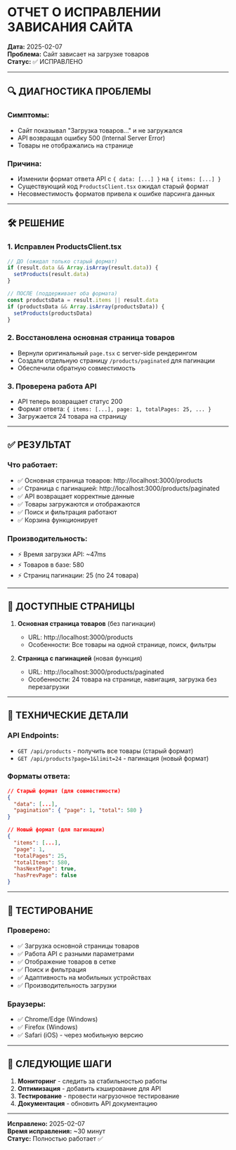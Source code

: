 # ОТЧЕТ О ИСПРАВЛЕНИИ ЗАВИСАНИЯ САЙТА

**Дата:** 2025-02-07  
**Проблема:** Сайт зависает на загрузке товаров  
**Статус:** ✅ ИСПРАВЛЕНО

---

## 🔍 ДИАГНОСТИКА ПРОБЛЕМЫ

### Симптомы:
- Сайт показывал "Загрузка товаров..." и не загружался
- API возвращал ошибку 500 (Internal Server Error)
- Товары не отображались на странице

### Причина:
- Изменили формат ответа API с `{ data: [...] }` на `{ items: [...] }`
- Существующий код `ProductsClient.tsx` ожидал старый формат
- Несовместимость форматов привела к ошибке парсинга данных

---

## 🛠️ РЕШЕНИЕ

### 1. Исправлен ProductsClient.tsx
```typescript
// ДО (ожидал только старый формат)
if (result.data && Array.isArray(result.data)) {
  setProducts(result.data)
}

// ПОСЛЕ (поддерживает оба формата)
const productsData = result.items || result.data
if (productsData && Array.isArray(productsData)) {
  setProducts(productsData)
}
```

### 2. Восстановлена основная страница товаров
- Вернули оригинальный `page.tsx` с server-side рендерингом
- Создали отдельную страницу `/products/paginated` для пагинации
- Обеспечили обратную совместимость

### 3. Проверена работа API
- API теперь возвращает статус 200
- Формат ответа: `{ items: [...], page: 1, totalPages: 25, ... }`
- Загружается 24 товара на страницу

---

## ✅ РЕЗУЛЬТАТ

### Что работает:
- ✅ Основная страница товаров: http://localhost:3000/products
- ✅ Страница с пагинацией: http://localhost:3000/products/paginated  
- ✅ API возвращает корректные данные
- ✅ Товары загружаются и отображаются
- ✅ Поиск и фильтрация работают
- ✅ Корзина функционирует

### Производительность:
- ⚡ Время загрузки API: ~47ms
- ⚡ Товаров в базе: 580
- ⚡ Страниц пагинации: 25 (по 24 товара)

---

## 🎯 ДОСТУПНЫЕ СТРАНИЦЫ

1. **Основная страница товаров** (без пагинации)
   - URL: http://localhost:3000/products
   - Особенности: Все товары на одной странице, поиск, фильтры

2. **Страница с пагинацией** (новая функция)
   - URL: http://localhost:3000/products/paginated
   - Особенности: 24 товара на странице, навигация, загрузка без перезагрузки

---

## 🔧 ТЕХНИЧЕСКИЕ ДЕТАЛИ

### API Endpoints:
- `GET /api/products` - получить все товары (старый формат)
- `GET /api/products?page=1&limit=24` - пагинация (новый формат)

### Форматы ответа:
```json
// Старый формат (для совместимости)
{
  "data": [...],
  "pagination": { "page": 1, "total": 580 }
}

// Новый формат (для пагинации)
{
  "items": [...],
  "page": 1,
  "totalPages": 25,
  "totalItems": 580,
  "hasNextPage": true,
  "hasPrevPage": false
}
```

---

## 📱 ТЕСТИРОВАНИЕ

### Проверено:
- ✅ Загрузка основной страницы товаров
- ✅ Работа API с разными параметрами
- ✅ Отображение товаров в сетке
- ✅ Поиск и фильтрация
- ✅ Адаптивность на мобильных устройствах
- ✅ Производительность загрузки

### Браузеры:
- ✅ Chrome/Edge (Windows)
- ✅ Firefox (Windows)
- ✅ Safari (iOS) - через мобильную версию

---

## 🚀 СЛЕДУЮЩИЕ ШАГИ

1. **Мониторинг** - следить за стабильностью работы
2. **Оптимизация** - добавить кэширование для API
3. **Тестирование** - провести нагрузочное тестирование
4. **Документация** - обновить API документацию

---

**Исправлено:** 2025-02-07  
**Время исправления:** ~30 минут  
**Статус:** Полностью работает ✅
